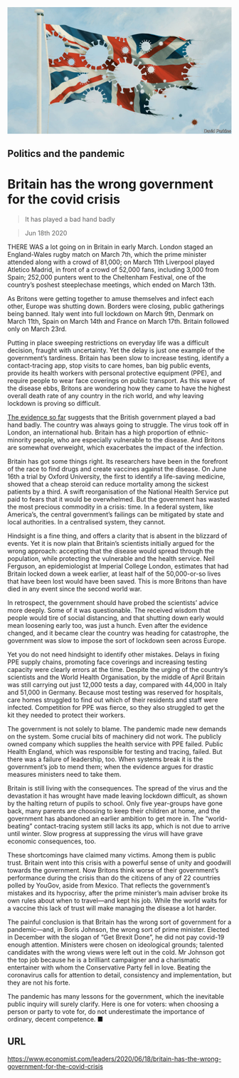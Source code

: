 ![](./images/20200620_LDD001.jpg)

## Politics and the pandemic

# Britain has the wrong government for the covid crisis

> It has played a bad hand badly

> Jun 18th 2020

THERE WAS a lot going on in Britain in early March. London staged an England-Wales rugby match on March 7th, which the prime minister attended along with a crowd of 81,000; on March 11th Liverpool played Atletico Madrid, in front of a crowd of 52,000 fans, including 3,000 from Spain; 252,000 punters went to the Cheltenham Festival, one of the country’s poshest steeplechase meetings, which ended on March 13th.

As Britons were getting together to amuse themselves and infect each other, Europe was shutting down. Borders were closing, public gatherings being banned. Italy went into full lockdown on March 9th, Denmark on March 11th, Spain on March 14th and France on March 17th. Britain followed only on March 23rd.

Putting in place sweeping restrictions on everyday life was a difficult decision, fraught with uncertainty. Yet the delay is just one example of the government’s tardiness. Britain has been slow to increase testing, identify a contact-tracing app, stop visits to care homes, ban big public events, provide its health workers with personal protective equipment (PPE), and require people to wear face coverings on public transport. As this wave of the disease ebbs, Britons are wondering how they came to have the highest overall death rate of any country in the rich world, and why leaving lockdown is proving so difficult.

[The evidence so far](https://www.economist.com//britain/2020/06/19/the-british-state-shows-how-not-to-respond-to-a-pandemic) suggests that the British government played a bad hand badly. The country was always going to struggle. The virus took off in London, an international hub. Britain has a high proportion of ethnic-minority people, who are especially vulnerable to the disease. And Britons are somewhat overweight, which exacerbates the impact of the infection.

Britain has got some things right. Its researchers have been in the forefront of the race to find drugs and create vaccines against the disease. On June 16th a trial by Oxford University, the first to identify a life-saving medicine, showed that a cheap steroid can reduce mortality among the sickest patients by a third. A swift reorganisation of the National Health Service put paid to fears that it would be overwhelmed. But the government has wasted the most precious commodity in a crisis: time. In a federal system, like America’s, the central government’s failings can be mitigated by state and local authorities. In a centralised system, they cannot.



Hindsight is a fine thing, and offers a clarity that is absent in the blizzard of events. Yet it is now plain that Britain’s scientists initially argued for the wrong approach: accepting that the disease would spread through the population, while protecting the vulnerable and the health service. Neil Ferguson, an epidemiologist at Imperial College London, estimates that had Britain locked down a week earlier, at least half of the 50,000-or-so lives that have been lost would have been saved. This is more Britons than have died in any event since the second world war.

In retrospect, the government should have probed the scientists’ advice more deeply. Some of it was questionable. The received wisdom that people would tire of social distancing, and that shutting down early would mean loosening early too, was just a hunch. Even after the evidence changed, and it became clear the country was heading for catastrophe, the government was slow to impose the sort of lockdown seen across Europe.

Yet you do not need hindsight to identify other mistakes. Delays in fixing PPE supply chains, promoting face coverings and increasing testing capacity were clearly errors at the time. Despite the urging of the country’s scientists and the World Health Organisation, by the middle of April Britain was still carrying out just 12,000 tests a day, compared with 44,000 in Italy and 51,000 in Germany. Because most testing was reserved for hospitals, care homes struggled to find out which of their residents and staff were infected. Competition for PPE was fierce, so they also struggled to get the kit they needed to protect their workers.

The government is not solely to blame. The pandemic made new demands on the system. Some crucial bits of machinery did not work. The publicly owned company which supplies the health service with PPE failed. Public Health England, which was responsible for testing and tracing, failed. But there was a failure of leadership, too. When systems break it is the government’s job to mend them; when the evidence argues for drastic measures ministers need to take them.

Britain is still living with the consequences. The spread of the virus and the devastation it has wrought have made leaving lockdown difficult, as shown by the halting return of pupils to school. Only five year-groups have gone back, many parents are choosing to keep their children at home, and the government has abandoned an earlier ambition to get more in. The “world-beating” contact-tracing system still lacks its app, which is not due to arrive until winter. Slow progress at suppressing the virus will have grave economic consequences, too.

These shortcomings have claimed many victims. Among them is public trust. Britain went into this crisis with a powerful sense of unity and goodwill towards the government. Now Britons think worse of their government’s performance during the crisis than do the citizens of any of 22 countries polled by YouGov, aside from Mexico. That reflects the government’s mistakes and its hypocrisy, after the prime minister’s main adviser broke its own rules about when to travel—and kept his job. While the world waits for a vaccine this lack of trust will make managing the disease a lot harder.

The painful conclusion is that Britain has the wrong sort of government for a pandemic—and, in Boris Johnson, the wrong sort of prime minister. Elected in December with the slogan of “Get Brexit Done”, he did not pay covid-19 enough attention. Ministers were chosen on ideological grounds; talented candidates with the wrong views were left out in the cold. Mr Johnson got the top job because he is a brilliant campaigner and a charismatic entertainer with whom the Conservative Party fell in love. Beating the coronavirus calls for attention to detail, consistency and implementation, but they are not his forte.

The pandemic has many lessons for the government, which the inevitable public inquiry will surely clarify. Here is one for voters: when choosing a person or party to vote for, do not underestimate the importance of ordinary, decent competence. ■

## URL

https://www.economist.com/leaders/2020/06/18/britain-has-the-wrong-government-for-the-covid-crisis
